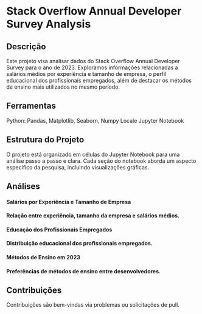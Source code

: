 # Stack Overflow Annual Developer Survey Analysis

## Descrição
Este projeto visa analisar dados do Stack Overflow Annual Developer Survey para o ano de 2023. Exploramos informações relacionadas a salários médios por experiência e tamanho de empresa, o perfil educacional dos profissionais empregados, além de destacar os métodos de ensino mais utilizados no mesmo período.



## Ferramentas
Python: Pandas, Matplotlib, Seaborn, Numpy
Locale
Jupyter Notebook

## Estrutura do Projeto
O projeto está organizado em células do Jupyter Notebook para uma análise passo a passo e clara. Cada seção do notebook aborda um aspecto específico da pesquisa, incluindo visualizações gráficas.


## Análises
#### Salários por Experiência e Tamanho de Empresa

#### Relação entre experiência, tamanho da empresa e salários médios.
#### Educação dos Profissionais Empregados

#### Distribuição educacional dos profissionais empregados.
#### Métodos de Ensino em 2023

#### Preferências de métodos de ensino entre desenvolvedores.

## Contribuições
Contribuições são bem-vindas via problemas ou solicitações de pull.
